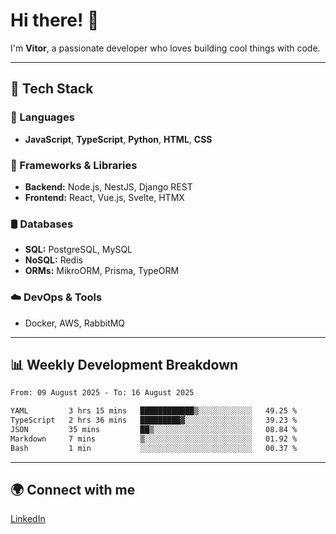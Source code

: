 
# Hi there! 👋

I'm **Vitor**, a passionate developer who loves building cool things with code.

---
## 🔧 Tech Stack

### 📌 Languages
- **JavaScript**, **TypeScript**, **Python**, **HTML**, **CSS**

### 🚀 Frameworks & Libraries
- **Backend:** Node.js, NestJS, Django REST
- **Frontend:** React, Vue.js, Svelte, HTMX

### 🛢️ Databases
- **SQL:** PostgreSQL, MySQL
- **NoSQL:** Redis
- **ORMs:** MikroORM, Prisma, TypeORM

### ☁️ DevOps & Tools
- Docker, AWS, RabbitMQ

---
## 📊 Weekly Development Breakdown

<!--START_SECTION:waka-->

```txt
From: 09 August 2025 - To: 16 August 2025

YAML         3 hrs 15 mins   ████████████▒░░░░░░░░░░░░   49.25 %
TypeScript   2 hrs 36 mins   █████████▓░░░░░░░░░░░░░░░   39.23 %
JSON         35 mins         ██▒░░░░░░░░░░░░░░░░░░░░░░   08.84 %
Markdown     7 mins          ▒░░░░░░░░░░░░░░░░░░░░░░░░   01.92 %
Bash         1 min           ░░░░░░░░░░░░░░░░░░░░░░░░░   00.37 %
```

<!--END_SECTION:waka-->

---
## 🌍 Connect with me
[LinkedIn](https://www.linkedin.com/in/vitorlc)
